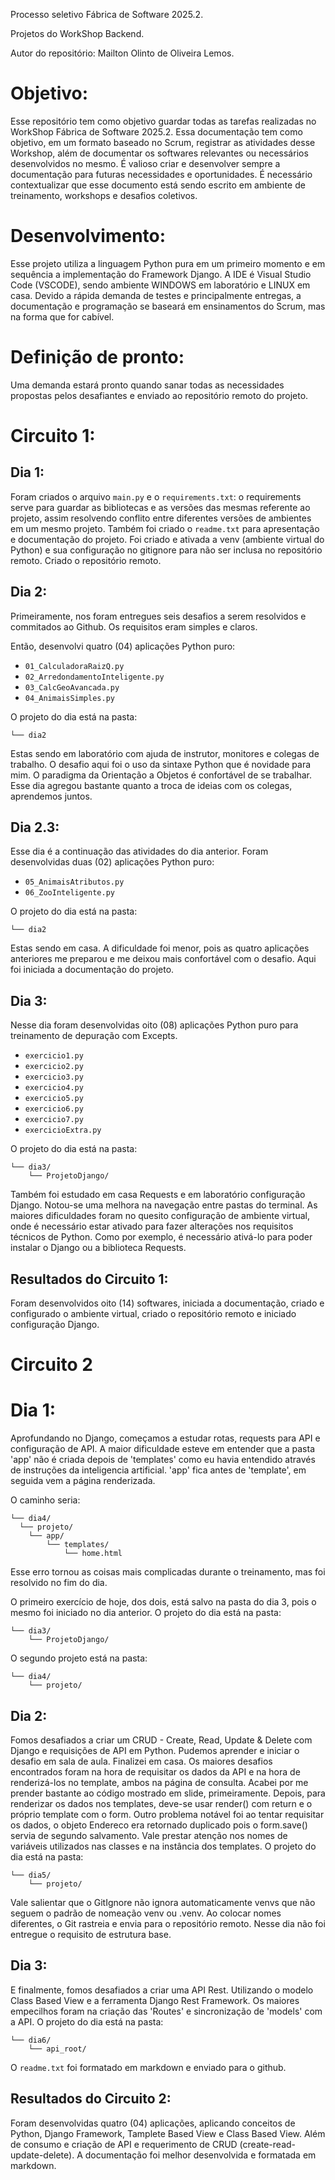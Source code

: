 Processo seletivo Fábrica de Software 2025.2.

Projetos do WorkShop Backend.

Autor do repositório: Mailton Olinto de Oliveira Lemos.

# Objetivo:

Esse repositório tem como objetivo guardar todas as tarefas realizadas no WorkShop Fábrica de Software 2025.2. 
Essa documentação tem como objetivo, em um formato baseado no Scrum, registrar as atividades desse Workshop, além de documentar os softwares relevantes ou necessários desenvolvidos no mesmo.
É valioso criar e desenvolver sempre a documentação para futuras necessidades e oportunidades.
É necessário contextualizar que esse documento está sendo escrito em ambiente de treinamento, workshops e desafios coletivos.

# Desenvolvimento:

Esse projeto utiliza a linguagem Python pura em um primeiro momento e em sequência a implementação do Framework Django. 
A IDE é Visual Studio Code (VSCODE), sendo ambiente WINDOWS em laboratório e LINUX em casa.
Devido a rápida demanda de testes e principalmente entregas, a documentação e programação se baseará em ensinamentos do Scrum, mas na forma que for cabível.

# Definição de pronto:

Uma demanda estará pronto quando sanar todas as necessidades propostas pelos desafiantes e enviado ao repositório remoto do projeto.

# Circuito 1:

## Dia 1:

Foram criados o arquivo `main.py` e o `requirements.txt`: o requirements serve para guardar as bibliotecas e as versões das mesmas referente ao projeto, assim resolvendo conflito entre diferentes versões de ambientes em um mesmo projeto.
Também foi criado o `readme.txt` para apresentação e documentação do projeto.
Foi criado e ativada a venv (ambiente virtual do Python) e sua configuração no gitignore para não ser inclusa no repositório remoto.
Criado o repositório remoto.

## Dia 2:

Primeiramente, nos foram entregues seis desafios a serem resolvidos e commitados ao Github. Os requisitos eram simples e claros.

Então, desenvolvi quatro (04) aplicações Python puro:

- `01_CalculadoraRaizQ.py`
- `02_ArredondamentoInteligente.py`
- `03_CalcGeoAvancada.py`
- `04_AnimaisSimples.py`
	
O projeto do dia está na pasta:

`└── dia2`
	
Estas sendo em laboratório com ajuda de instrutor, monitores e colegas de trabalho.
O desafio aqui foi o uso da sintaxe Python que é novidade para mim. O paradigma da Orientação a Objetos é confortável de se trabalhar.
Esse dia agregou bastante quanto a troca de ideias com os colegas, aprendemos juntos. 
	
## Dia 2.3:

Esse dia é a continuação das atividades do dia anterior.
Foram desenvolvidas duas (02) aplicações Python puro:

- `05_AnimaisAtributos.py`
- `06_ZooInteligente.py`
	
O projeto do dia está na pasta:

`└── dia2`

Estas sendo em casa. A dificuldade foi menor, pois as quatro aplicações anteriores me preparou e me deixou mais confortável com o desafio.
Aqui foi iniciada a documentação do projeto.

## Dia 3:

Nesse dia foram desenvolvidas oito (08) aplicações Python puro para treinamento de depuração com Excepts. 

- `exercicio1.py`
- `exercicio2.py`
- `exercicio3.py`
- `exercicio4.py`
- `exercicio5.py`
- `exercicio6.py`
- `exercicio7.py`
- `exercicioExtra.py`
	
O projeto do dia está na pasta:

```
└── dia3/
    └── ProjetoDjango/
```

Também foi estudado em casa Requests e em laboratório configuração Django. Notou-se uma melhora na navegação entre pastas do terminal.
As maiores dificuldades foram no quesito configuração de ambiente virtual, onde é necessário estar ativado para fazer alterações nos requisitos técnicos de Python. Como por exemplo, é necessário ativá-lo para poder instalar o Django ou a biblioteca Requests.

## Resultados do Circuito 1:

Foram desenvolvidos oito (14) softwares, iniciada a documentação, criado e configurado o ambiente virtual, criado o repositório remoto e iniciado configuração Django.

# Circuito 2

# Dia 1:

Aprofundando no Django, começamos a estudar rotas, requests para API e configuração de API. A maior dificuldade esteve em entender que a pasta 'app' não é criada depois de 'templates' como eu havia entendido através de instruções da inteligencia artificial. 'app' fica antes de 'template', em seguida vem a página renderizada.

O caminho seria: 

```
└── dia4/
  └── projeto/
    └── app/
        └── templates/
            └── home.html
```

Esse erro tornou as coisas mais complicadas durante o treinamento, mas foi resolvido no fim do dia.

O primeiro exercício de hoje, dos dois, está salvo na pasta do dia 3, pois o mesmo foi iniciado no dia anterior.
O projeto do dia está na pasta:

``` 
└── dia3/
    └── ProjetoDjango/
```
	
O segundo projeto está na pasta:

```
└── dia4/
    └── projeto/
```

## Dia 2:

Fomos desafiados a criar um CRUD - Create, Read, Update & Delete com Django e requisições de API em Python. Pudemos aprender e iniciar o desafio em sala de aula. Finalizei em casa.
Os maiores desafios encontrados foram na hora de requisitar os dados da API e na hora de renderizá-los no template, ambos na página de consulta.
Acabei por me prender bastante ao código mostrado em slide, primeiramente.
Depois, para renderizar os dados nos templates, deve-se usar render() com return e o próprio template com o form. 
Outro problema notável foi ao tentar requisitar os dados, o objeto Endereco era retornado duplicado pois o form.save() servia de segundo salvamento.
Vale prestar atenção nos nomes de variáveis utilizados nas classes e na instância dos templates.
O projeto do dia está na pasta:

```
└── dia5/
    └── projeto/
```

Vale salientar que o GitIgnore não ignora automaticamente venvs que não seguem o padrão de nomeação venv ou .venv. Ao colocar nomes diferentes, o Git rastreia e envia para o repositório remoto.
Nesse dia não foi entregue o requisito de estrutura base.

## Dia 3:

E finalmente, fomos desafiados a criar uma API Rest. Utilizando o modelo Class Based View e a ferramenta Django Rest Framework. Os maiores empecilhos foram na criação das 'Routes' e sincronização de 'models' com a API.
O projeto do dia está na pasta:

```
└── dia6/
    └── api_root/
```
	
O `readme.txt` foi formatado em markdown e enviado para o github.

## Resultados do Circuito 2:

Foram desenvolvidas quatro (04) aplicações, aplicando conceitos de Python, Django Framework, Tamplete Based View e Class Based View. Além de consumo e criação de API e requerimento de CRUD (create-read-update-delete).
A documentação foi melhor desenvolvida e formatada em markdown.

